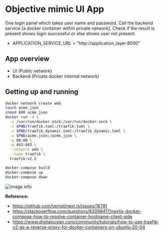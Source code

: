 # Objective mimic UI App

One login panel which takes user name and password. Call the backend service [a docker container within private network]. Check if the result is present shows login successful or else shows user not present.

* APPLICATION_SERVICE_URL = "http://application_layer:8000"

## App overview

* UI (Public network)
* Backend (Private docker internal network)

## Getting up and running

```bash
docker network create web
touch acme.json
chmod 600 acme.json
docker run -d \
  -v /var/run/docker.sock:/var/run/docker.sock \
  -v $PWD/traefik.toml:/traefik.toml \
  -v $PWD/traefik_dynamic.toml:/traefik_dynamic.toml \
  -v $PWD/acme.json:/acme.json \
  -p 80:80 \
  -p 443:443 \
  --network web \
  --name traefik \
  traefik:v2.2

docker-compose build
docker-compose up
docker-compose down
```

![image info](/ssl_test.png)

__Reference:__

* https://github.com/vercel/next.js/issues/16791
* https://stackoverflow.com/questions/62098417/nextjs-docker-compose-how-to-resolve-container-hostname-client-side
* https://www.digitalocean.com/community/tutorials/how-to-use-traefik-v2-as-a-reverse-proxy-for-docker-containers-on-ubuntu-20-04
